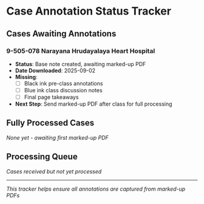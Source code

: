 # Case Annotation Status Tracker

## Cases Awaiting Annotations

### 9-505-078 Narayana Hrudayalaya Heart Hospital
- **Status**: Base note created, awaiting marked-up PDF
- **Date Downloaded**: 2025-09-02
- **Missing**:
  - [ ] Black ink pre-class annotations
  - [ ] Blue ink class discussion notes
  - [ ] Final page takeaways
- **Next Step**: Send marked-up PDF after class for full processing

## Fully Processed Cases
*None yet - awaiting first marked-up PDF*

## Processing Queue
*Cases received but not yet processed*

---
*This tracker helps ensure all annotations are captured from marked-up PDFs*